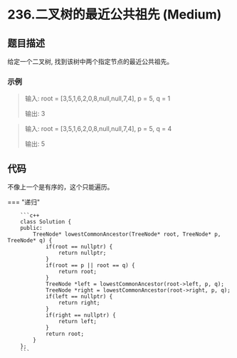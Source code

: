 # 236.二叉树的最近公共祖先 (Medium)

## 题目描述

给定一个二叉树, 找到该树中两个指定节点的最近公共祖先。

### 示例

> 输入: root = [3,5,1,6,2,0,8,null,null,7,4], p = 5, q = 1
> 
> 输出: 3

> 输入: root = [3,5,1,6,2,0,8,null,null,7,4], p = 5, q = 4
> 
> 输出: 5

## 代码

不像上一个是有序的，这个只能遍历。

=== "递归"

		```c++
		class Solution {
		public:
		    TreeNode* lowestCommonAncestor(TreeNode* root, TreeNode* p, TreeNode* q) {
		        if(root == nullptr) {
		            return nullptr;
		        }
		        if(root == p || root == q) {
		            return root;
		        }
		        TreeNode *left = lowestCommonAncestor(root->left, p, q);
		        TreeNode *right = lowestCommonAncestor(root->right, p, q);
		        if(left == nullptr) {
		            return right;
		        }
		        if(right == nullptr) {
		            return left;
		        }
		        return root;
		    }
		};
		```